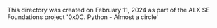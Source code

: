 This directory was created on February 11, 2024 as part of the ALX SE
Foundations project '0x0C. Python - Almost a circle'
